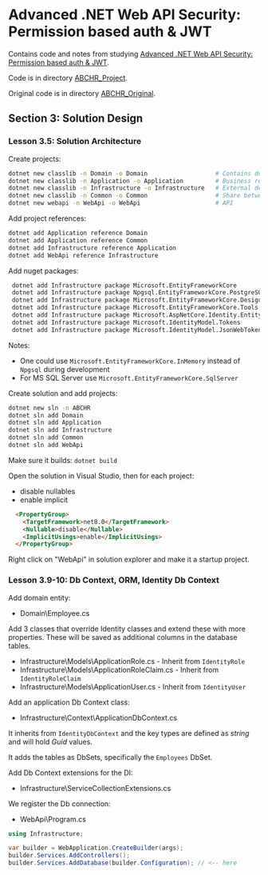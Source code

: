 # Advanced .NET Web API Security: Permission based auth & JWT

Contains code and notes from studying [Advanced .NET Web API Security: Permission based auth & JWT](https://www.udemy.com/course/advanced-net-web-api-security-permission-based-auth-jwt/).

Code is in directory [ABCHR_Project](./ABCHR_Project/).

Original code is in directory [ABCHR_Original](./ABCHR_Original/).

## Section 3: Solution Design

### Lesson 3.5: Solution Architecture

Create projects:

```sh
dotnet new classlib -n Domain -o Domain                   # Contains domain entities
dotnet new classlib -n Application -o Application         # Business requirements and rules
dotnet new classlib -n Infrastructure -o Infrastructure   # External dependencies, ORM, Db context, Db connection, Service implementations
dotnet new classlib -n Common -o Common                   # Share between WebApi and later a Blazor app, use the security features in both
dotnet new webapi -n WebApi -o WebApi                     # API

```

Add project references:

```sh
dotnet add Application reference Domain
dotnet add Application reference Common
dotnet add Infrastructure reference Application
dotnet add WebApi reference Infrastructure
```

Add nuget packages:

```sh
 dotnet add Infrastructure package Microsoft.EntityFrameworkCore
 dotnet add Infrastructure package Npgsql.EntityFrameworkCore.PostgreSQL
 dotnet add Infrastructure package Microsoft.EntityFrameworkCore.Design
 dotnet add Infrastructure package Microsoft.EntityFrameworkCore.Tools
 dotnet add Infrastructure package Microsoft.AspNetCore.Identity.EntityFrameworkCore
 dotnet add Infrastructure package Microsoft.IdentityModel.Tokens
 dotnet add Infrastructure package Microsoft.IdentityModel.JsonWebTokens
```

Notes:

- One could use `Microsoft.EntityFrameworkCore.InMemory` instead of `Npgsql` during development
- For MS SQL Server use `Microsoft.EntityFrameworkCore.SqlServer`

Create solution and add projects:

```sh
dotnet new sln -n ABCHR
dotnet sln add Domain
dotnet sln add Application
dotnet sln add Infrastructure
dotnet sln add Common
dotnet sln add WebApi
```

Make sure it builds: `dotnet build`

Open the solution in Visual Studio, then for each project:

- disable nullables
- enable implicit

```html
  <PropertyGroup>
    <TargetFramework>net8.0</TargetFramework>
    <Nullable>disable</Nullable>
    <ImplicitUsings>enable</ImplicitUsings>
  </PropertyGroup>
```

Right click on "WebApi" in solution explorer and make it a startup project.

### Lesson 3.9-10: Db Context, ORM, Identity Db Context

Add domain entity:

- Domain\Employee.cs

Add 3 classes that override Identity classes and extend these with more properties.
These will be saved as additional columns in the database tables.

- Infrastructure\Models\ApplicationRole.cs - Inherit from `IdentityRole`
- Infrastructure\Models\ApplicationRoleClaim.cs - Inherit from `IdentityRoleClaim`
- Infrastructure\Models\ApplicationUser.cs - Inherit from `IdentityUser`

Add an application Db Context class:

- Infrastructure\Context\ApplicationDbContext.cs

It inherits from `IdentityDbContext` and the key types are defined as _string_ and will hold _Guid_ values.

It adds the tables as DbSets, specifically the `Employees` DbSet.

Add Db Context extensions for the DI:

- Infrastructure\ServiceCollectionExtensions.cs

We register the Db connection:

- WebApi\Program.cs

```csharp
using Infrastructure;

var builder = WebApplication.CreateBuilder(args);
builder.Services.AddControllers();
builder.Services.AddDatabase(builder.Configuration); // <-- here
```
